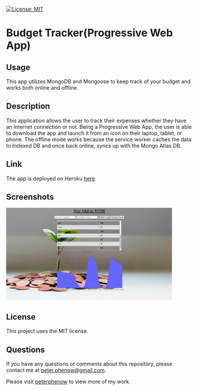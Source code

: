 [![License: MIT](https://img.shields.io/badge/License-MIT-yellow.svg)](https://opensource.org/licenses/MIT)

# Budget Tracker(Progressive Web App)

## **Usage**

This app utilizes MongoDB and Mongoose to keep track of your budget and works both online and offline.

## **Description**

This application allows the user to track their expenses whether they have an internet connection or not. Being a Progressive Web App, the user is able to download the app and launch it from an icon on their laptop, tablet, or phone. The offline mode works because the service worker caches the data to Indexed DB and once back online, syncs up with the Mongo Atlas DB.

## **Link**

The app is deployed on Heroku [here](https://budget-tracker-pcp.herokuapp.com/).

## **Screenshots**

<img src="./public/assets/images/Screenshot.png" alt="home page" width="450" height="250">

## **License**

This project uses the MIT license.

## **Questions**

If you have any questions or comments about this repository, please contact me at peter.phenow@gmail.com.

Please visit [peterphenow](https://github.com/peterphenow) to view more of my work.
